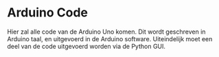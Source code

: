 # Arduino Code
Hier zal alle code van de Arduino Uno komen. Dit wordt geschreven in Arduino taal, en uitgevoerd in de Arduino software. Uiteindelijk moet een deel van de code uitgevoerd worden via de Python GUI. 